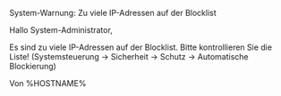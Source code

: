 System-Warnung: Zu viele IP-Adressen auf der Blocklist


Hallo System-Administrator,

Es sind zu viele IP-Adressen auf der Blocklist. Bitte kontrollieren Sie die Liste! (Systemsteuerung -> Sicherheit -> Schutz -> Automatische Blockierung)

Von %HOSTNAME%
